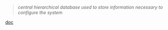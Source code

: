 > _central hierarchical database used to store information necessary to configure the system_

[doc](https://learn.microsoft.com/en-us/troubleshoot/windows-server/performance/windows-registry-advanced-users)